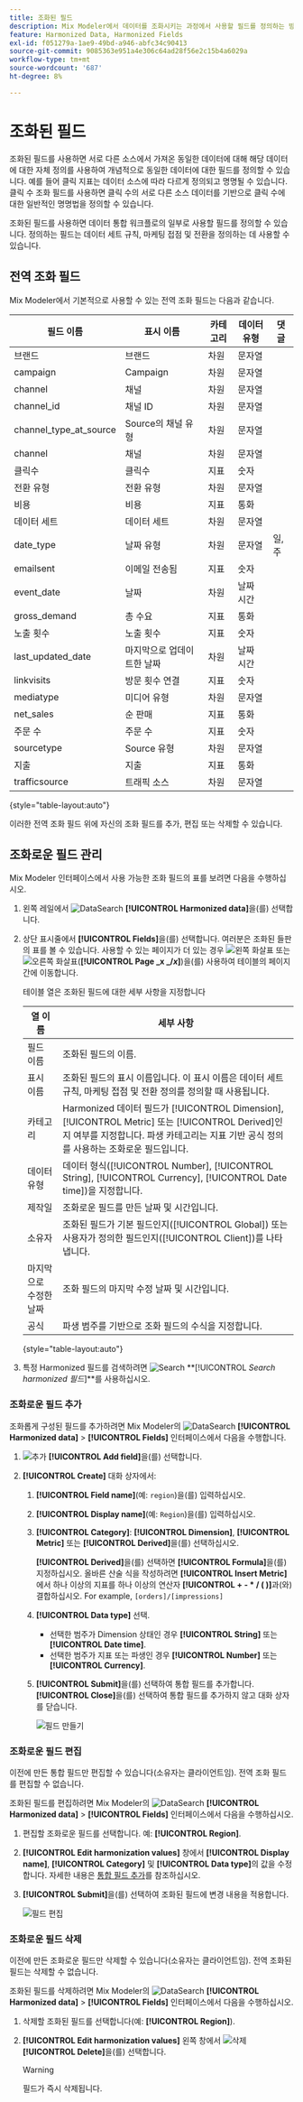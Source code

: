 ```yaml
---
title: 조화된 필드
description: Mix Modeler에서 데이터를 조화시키는 과정에서 사용할 필드를 정의하는 방법에 대해 알아봅니다.
feature: Harmonized Data, Harmonized Fields
exl-id: f051279a-1ae9-49bd-a946-abfc34c90413
source-git-commit: 9085363e951a4e306c64ad28f56e2c15b4a6029a
workflow-type: tm+mt
source-wordcount: '687'
ht-degree: 8%

---
```


# 조화된 필드

조화된 필드를 사용하면 서로 다른 소스에서 가져온 동일한 데이터에 대해 해당 데이터에 대한 자체 정의를 사용하여 개념적으로 동일한 데이터에 대한 필드를 정의할 수 있습니다. 예를 들어 클릭 지표는 데이터 소스에 따라 다르게 정의되고 명명될 수 있습니다. 클릭 수 조화 필드를 사용하면 클릭 수의 서로 다른 소스 데이터를 기반으로 클릭 수에 대한 일반적인 명명법을 정의할 수 있습니다.

조화된 필드를 사용하면 데이터 통합 워크플로의 일부로 사용할 필드를 정의할 수 있습니다. 정의하는 필드는 데이터 세트 규칙, 마케팅 접점 및 전환을 정의하는 데 사용할 수 있습니다.

## 전역 조화 필드

Mix Modeler에서 기본적으로 사용할 수 있는 전역 조화 필드는 다음과 같습니다.


| 필드 이름 | 표시 이름 | 카테고리 | 데이터 유형 | 댓글 |
| ---------------------- | ---------------------- | --------- | --------- | --------- |
| 브랜드 | 브랜드 | 차원 | 문자열 |           |
| campaign | Campaign | 차원 | 문자열 |           |
| channel | 채널 | 차원 | 문자열 |           |
| channel_id | 채널 ID | 차원 | 문자열 |           |
| channel_type_at_source | Source의 채널 유형 | 차원 | 문자열 |           |
| channel | 채널 | 차원 | 문자열 |           |
| 클릭수 | 클릭수 | 지표 | 숫자 |           |
| 전환 유형 | 전환 유형 | 차원 | 문자열 |           |
| 비용 | 비용 | 지표 | 통화 |           |
| 데이터 세트 | 데이터 세트 | 차원 | 문자열 |           |
| date_type | 날짜 유형 | 차원 | 문자열 | 일, 주 |
| emailsent | 이메일 전송됨 | 지표 | 숫자 |           |
| event_date | 날짜 | 차원 | 날짜 시간 |           |
| gross_demand | 총 수요 | 지표 | 통화 |           |
| 노출 횟수 | 노출 횟수 | 지표 | 숫자 |           |
| last_updated_date | 마지막으로 업데이트한 날짜 | 차원 | 날짜 시간 |           |
| linkvisits | 방문 횟수 연결 | 지표 | 숫자 |           |
| mediatype | 미디어 유형 | 차원 | 문자열 |           |
| net_sales | 순 판매 | 지표 | 통화 |           |
| 주문 수 | 주문 수 | 지표 | 숫자 |           |
| sourcetype | Source 유형 | 차원 | 문자열 |           |
| 지출 | 지출 | 지표 | 통화 |           |
| trafficsource | 트래픽 소스 | 차원 | 문자열 |           |

{style="table-layout:auto"}

이러한 전역 조화 필드 위에 자신의 조화 필드를 추가, 편집 또는 삭제할 수 있습니다.

## 조화로운 필드 관리

Mix Modeler 인터페이스에서 사용 가능한 조화 필드의 표를 보려면 다음을 수행하십시오.

1. 왼쪽 레일에서 ![DataSearch](/help/assets//icons/DataCheck.svg) **[!UICONTROL Harmonized data]**&#x200B;을(를) 선택합니다.

1. 상단 표시줄에서 **[!UICONTROL Fields]**&#x200B;을(를) 선택합니다. 여러분은 조화된 들판의 표를 볼 수 있습니다. 사용할 수 있는 페이지가 더 있는 경우 ![왼쪽 화살표](/help/assets//icons/ChevronLeft.svg) 또는 ![오른쪽 화살표](/help/assets//icons/ChevronRight.svg)(**[!UICONTROL Page _x _/_x_]**)을(를) 사용하여 테이블의 페이지 간에 이동합니다.

   테이블 열은 조화된 필드에 대한 세부 사항을 지정합니다

   | 열 이름 | 세부 사항 |
   | ---------------------- | ----------|
   | 필드 이름 | 조화된 필드의 이름. |
   | 표시 이름 | 조화된 필드의 표시 이름입니다. 이 표시 이름은 데이터 세트 규칙, 마케팅 접점 및 전환 정의를 정의할 때 사용됩니다. |
   | 카테고리 | Harmonized 데이터 필드가 [!UICONTROL Dimension], [!UICONTROL Metric] 또는 [!UICONTROL Derived]인지 여부를 지정합니다. 파생 카테고리는 지표 기반 공식 정의를 사용하는 조화로운 필드입니다. |
   | 데이터 유형 | 데이터 형식([!UICONTROL Number], [!UICONTROL String], [!UICONTROL Currency], [!UICONTROL Date time])을 지정합니다. |
   | 제작일 | 조화로운 필드를 만든 날짜 및 시간입니다. |
   | 소유자 | 조화된 필드가 기본 필드인지([!UICONTROL Global]) 또는 사용자가 정의한 필드인지([!UICONTROL Client])를 나타냅니다. |
   | 마지막으로 수정한 날짜 | 조화 필드의 마지막 수정 날짜 및 시간입니다. |
   | 공식 | 파생 범주를 기반으로 조화 필드의 수식을 지정합니다. |

   {style="table-layout:auto"}

1. 특정 Harmonized 필드를 검색하려면 ![Search](/help/assets//icons/Search.svg) **[!UICONTROL *Search harmonized 필드&#x200B;*]**를 사용하십시오.


### 조화로운 필드 추가

조화롭게 구성된 필드를 추가하려면 Mix Modeler의 ![DataSearch](/help/assets//icons/DataCheck.svg) **[!UICONTROL Harmonized data]** > **[!UICONTROL Fields]** 인터페이스에서 다음을 수행합니다.

1. ![추가](/help/assets//icons/AddCircle.svg) **[!UICONTROL Add field]**&#x200B;을(를) 선택합니다.

1. **[!UICONTROL Create]** 대화 상자에서:

   1. **[!UICONTROL Field name]**(예: `region`)을(를) 입력하십시오.
   1. **[!UICONTROL Display name]**(예: `Region`)을(를) 입력하십시오.
   1. **[!UICONTROL Category]**: **[!UICONTROL Dimension]**, **[!UICONTROL Metric]** 또는 **[!UICONTROL Derived]**&#x200B;을(를) 선택하십시오.

      **[!UICONTROL Derived]**&#x200B;을(를) 선택하면 **[!UICONTROL Formula]**&#x200B;을(를) 지정하십시오. 올바른 산술 식을 작성하려면 **[!UICONTROL Insert Metric]**&#x200B;에서 하나 이상의 지표를 하나 이상의 연산자 **[!UICONTROL + - * / ( )]**&#x200B;과(와) 결합하십시오. For example, `[orders]/[impressions]`

   1. **[!UICONTROL Data type]** 선택.

      - 선택한 범주가 Dimension 상태인 경우 **[!UICONTROL String]** 또는 **[!UICONTROL Date time]**.
      - 선택한 범주가 지표 또는 파생인 경우 **[!UICONTROL Number]** 또는 **[!UICONTROL Currency]**.

   1. **[!UICONTROL Submit]**&#x200B;을(를) 선택하여 통합 필드를 추가합니다. **[!UICONTROL Close]**&#x200B;을(를) 선택하여 통합 필드를 추가하지 않고 대화 상자를 닫습니다.

      ![필드 만들기](/help/assets//create-field.png)


### 조화로운 필드 편집

이전에 만든 통합 필드만 편집할 수 있습니다(소유자는 클라이언트임). 전역 조화 필드를 편집할 수 없습니다.

조화된 필드를 편집하려면 Mix Modeler의 ![DataSearch](/help/assets//icons/DataCheck.svg) **[!UICONTROL Harmonized data]** > **[!UICONTROL Fields]** 인터페이스에서 다음을 수행하십시오.

1. 편집할 조화로운 필드를 선택합니다. 예: **[!UICONTROL Region]**.

1. **[!UICONTROL Edit harmonization values]** 창에서 **[!UICONTROL Display name]**, **[!UICONTROL Category]** 및 **[!UICONTROL Data type]**&#x200B;의 값을 수정합니다. 자세한 내용은 [통합 필드 추가](#add-a-harmonized-field)를 참조하십시오.

1. **[!UICONTROL Submit]**&#x200B;을(를) 선택하여 조화된 필드에 변경 내용을 적용합니다.

   ![필드 편집](/help/assets//edit-field.png)

### 조화로운 필드 삭제

이전에 만든 조화로운 필드만 삭제할 수 있습니다(소유자는 클라이언트임). 전역 조화된 필드는 삭제할 수 없습니다.

조화된 필드를 삭제하려면 Mix Modeler의 ![DataSearch](/help/assets//icons/DataCheck.svg) **[!UICONTROL Harmonized data]** > **[!UICONTROL Fields]** 인터페이스에서 다음을 수행하십시오.

1. 삭제할 조화된 필드를 선택합니다(예: **[!UICONTROL Region]**).

1. **[!UICONTROL Edit harmonization values]** 왼쪽 창에서 ![삭제](/help/assets//icons/Delete.svg) **[!UICONTROL Delete]**&#x200B;을(를) 선택합니다.

   >[!WARNING]
   >
   >   필드가 즉시 삭제됩니다.

